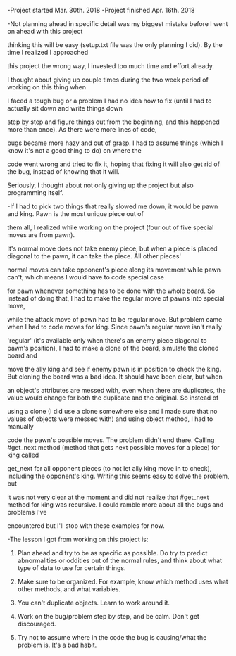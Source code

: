 -Project started Mar. 30th. 2018
-Project finished Apr. 16th. 2018

-Not planning ahead in specific detail was my biggest mistake before I went on ahead with this project

thinking this will be easy (setup.txt file was the only planning I did). By the time I realized I approached

this project the wrong way, I invested too much time and effort already.

I thought about giving up couple times during the two week period of working on this thing when

I faced a tough bug or a problem I had no idea how to fix (until I had to actually sit down and write things down

step by step and figure things out from the beginning, and this happened more than once). As there were more lines of code,

bugs became more hazy and out of grasp. I had to assume things (which I know it's not a good thing to do) on where the

code went wrong and tried to fix it, hoping that fixing it will also get rid of the bug, instead of knowing that it will.

Seriously, I thought about not only giving up the project but also programming itself.

-If I had to pick two things that really slowed me down, it would be pawn and king. Pawn is the most unique piece out of

them all, I realized while working on the project (four out of five special moves are from pawn).

It's normal move does not take enemy piece, but when a piece is placed diagonal to the pawn, it can take the piece. All other pieces'

normal moves can take opponent's piece along its movement while pawn can't, which means I would have to code special case

for pawn whenever something has to be done with the whole board. So instead of doing that, I had to make the regular move of pawns into special move,

while the attack move of pawn had to be regular move. But problem came when I had to code moves for king. Since pawn's regular move isn't really

'regular' (it's available only when there's an enemy piece diagonal to pawn's position), I had to make a clone of the board, simulate the cloned board and

move the ally king and see if enemy pawn is in position to check the king. But cloning the board was a bad idea. It should have been clear, but when

an object's attributes are messed with, even when there are duplicates, the value would change for both the duplicate and the original. So instead of

using a clone (I did use a clone somewhere else and I made sure that no values of objects were messed with) and using object method, I had to manually

code the pawn's possible moves. The problem didn't end there. Calling #get_next method (method that gets next possible moves for a piece) for king called

get_next for all opponent pieces (to not let ally king move in to check), including the opponent's king. Writing this seems easy to solve the problem, but

it was not very clear at the moment and did not realize that #get_next method for king was recursive. I could ramble more about all the bugs and problems I've

encountered but I'll stop with these examples for now.

-The lesson I got from working on this project is:

1. Plan ahead and try to be as specific as possible. Do try to predict abnormalities or oddities out of the normal rules, and think about what type of data to use for certain things.

2. Make sure to be organized. For example, know which method uses what other methods, and what variables.

3. You can't duplicate objects. Learn to work around it.

4. Work on the bug/problem step by step, and be calm. Don't get discouraged.

5. Try not to assume where in the code the bug is causing/what the problem is. It's a bad habit.
